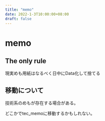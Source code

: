 ```yaml
---
title: "memo"
date: 2022-1-3T10:00:00+08:00
draft: false
---
```

# memo



## The only rule



現実めも用紙はなるべく日中にData化して捨てる



## 移動について



技術系のめもが存在する場合がある。



どこかでtec_memoに移動するかもしれない。
